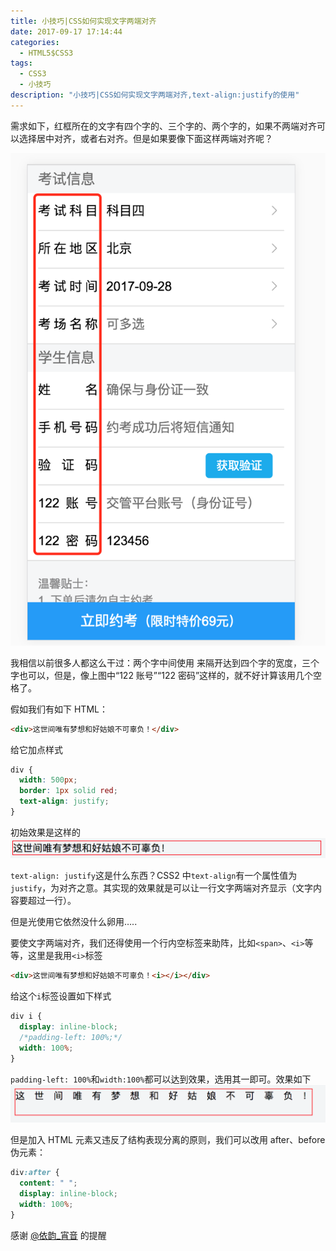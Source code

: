 ```yaml
---
title: 小技巧|CSS如何实现文字两端对齐
date: 2017-09-17 17:14:44
categories:
  - HTML5$CSS3
tags:
  - CSS3
  - 小技巧
description: "小技巧|CSS如何实现文字两端对齐,text-align:justify的使用"
---
```


需求如下，红框所在的文字有四个字的、三个字的、两个字的，如果不两端对齐可以选择居中对齐，或者右对齐。但是如果要像下面这样两端对齐呢？

<!-- more -->

![](https://raw.githubusercontent.com/dunizb/cloudimg/master/blog/article/201709/text-align-justify/1.png)

我相信以前很多人都这么干过：两个字中间使用&nbsp;来隔开达到四个字的宽度，三个字也可以，但是，像上图中“122 账号”“122 密码”这样的，就不好计算该用几个空格了。

假如我们有如下 HTML：

```html
<div>这世间唯有梦想和好姑娘不可辜负！</div>
```

给它加点样式

```css
div {
  width: 500px;
  border: 1px solid red;
  text-align: justify;
}
```

初始效果是这样的
![](https://raw.githubusercontent.com/dunizb/cloudimg/master/blog/article/201709/text-align-justify/2.png)

`text-align: justify`这是什么东西？CSS2 中`text-align`有一个属性值为`justify`，为对齐之意。其实现的效果就是可以让一行文字两端对齐显示（文字内容要超过一行）。

但是光使用它依然没什么卵用…..

要使文字两端对齐，我们还得使用一个行内空标签来助阵，比如`<span>`、`<i>`等等，这里是我用`<i>`标签

```html
<div>这世间唯有梦想和好姑娘不可辜负！<i></i></div>
```

给这个`i`标签设置如下样式

```css
div i {
  display: inline-block;
  /*padding-left: 100%;*/
  width: 100%;
}
```

`padding-left: 100%`和`width:100%`都可以达到效果，选用其一即可。效果如下
![](https://raw.githubusercontent.com/dunizb/cloudimg/master/blog/article/201709/text-align-justify/3.png)

但是加入 HTML 元素又违反了结构表现分离的原则，我们可以改用 after、before 伪元素：

```css
div:after {
  content: " ";
  display: inline-block;
  width: 100%;
}
```

感谢 [@依韵\_宵音](https://segmentfault.com/u/cdswyda) 的提醒
